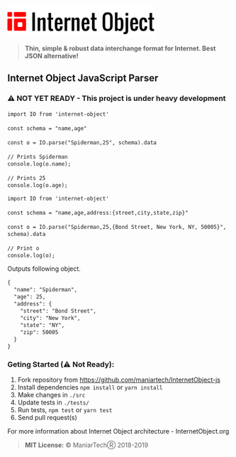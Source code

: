 <img src="/logo/internet-object.png" height="70px" alt="Internet Object" title="Internet Object">

> **Thin, simple & robust data interchange format for Internet. Best JSON alternative!**


## Internet Object JavaScript Parser

### ⚠ NOT YET READY - This project is under heavy development

```JS
import IO from 'internet-object'

const schema = "name,age"

const o = IO.parse("Spiderman,25", schema).data

// Prints Spiderman
console.log(o.name);

// Prints 25
console.log(o.age);
```

```JS
import IO from 'internet-object'

const schema = "name,age,address:{street,city,state,zip}"

const o = IO.parse("Spiderman,25,{Bond Street, New York, NY, 50005}", schema).data

// Print o
console.log(o);
```
Outputs following object.
```
{
  "name": "Spiderman",
  "age": 25,
  "address": {
    "street": "Bond Street",
    "city": "New York",
    "state": "NY",
    "zip": 50005
  }
}
```

### Geting Started (⚠ Not Ready):

1. Fork repository from https://github.com/maniartech/InternetObject-js
1. Install dependencies `npm install` or `yarn install`
1. Make changes in `./src`
1. Update tests in `./tests/`
1. Run tests, `npm test` or `yarn test`
1. Send pull request(s)

For more information about Internet Object architecture - InternetObject.org

> **MIT License:**
© ManiarTechⓇ 2018-2019
